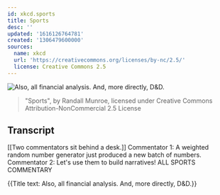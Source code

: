```yaml
---
id: xkcd.sports
title: Sports
desc: ''
updated: '1616126764781'
created: '1306479600000'
sources:
  name: xkcd
  url: 'https://creativecommons.org/licenses/by-nc/2.5/'
  license: Creative Commons 2.5
---
```

![Also, all financial analysis. And, more directly, D&D.](https://imgs.xkcd.com/comics/sports.png)
> "Sports", by Randall Munroe, licensed under Creative Commons Attribution-NonCommercial 2.5 License

## Transcript
[[Two commentators sit behind a desk.]]
Commentator 1: A weighted random number generator just produced a new batch of numbers.
Commentator 2: Let's use them to build narratives!
ALL SPORTS COMMENTARY

{{Title text: Also, all financial analysis. And, more directly, D&D.}}
